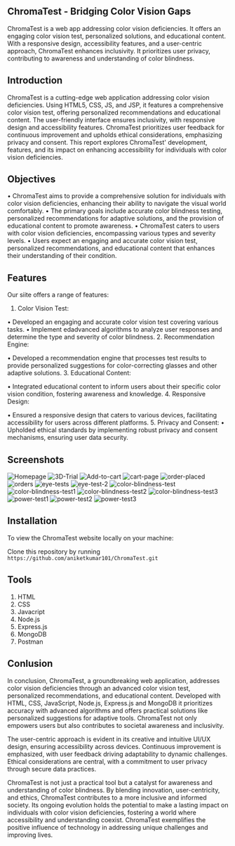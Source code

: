 ﻿## ChromaTest - Bridging Color Vision Gaps

ChromaTest is a web app addressing color vision deficiencies. It offers an engaging color vision test, personalized solutions, and educational content. With a responsive design, accessibility features, and a user-centric approach, ChromaTest enhances inclusivity. It prioritizes user privacy, contributing to awareness and understanding of color blindness.

## Introduction 

ChromaTest is a cutting-edge web application addressing color vision deficiencies. Using HTML5, CSS, JS, and JSP, it features a comprehensive color vision test, offering personalized recommendations and educational content. The user-friendly interface ensures inclusivity, with responsive design and accessibility features. ChromaTest prioritizes user feedback for continuous improvement and upholds ethical considerations, emphasizing privacy and consent. This report explores ChromaTest' development, features, and its impact on enhancing accessibility for individuals with color vision deficiencies.

## Objectives

•	ChromaTest aims to provide a comprehensive solution for individuals with color vision deficiencies, enhancing their ability to navigate the visual world comfortably.
•	The primary goals include accurate color blindness testing, personalized recommendations for adaptive solutions, and the provision of educational content to promote awareness.
•	ChromaTest caters to users with color vision deficiencies, encompassing various types and severity levels.
•	Users expect an engaging and accurate color vision test, personalized recommendations, and educational content that enhances their understanding of their condition.


## Features

Our siite offers a range of features:

1.	Color Vision Test:

•	Developed an engaging and accurate color vision test covering various tasks.
•	Implement edadvanced algorithms to analyze user responses and determine the type and severity of color blindness.
2.	Recommendation Engine:

•	Developed a recommendation engine that processes test results to provide personalized suggestions for color-correcting glasses and other adaptive solutions.
3.	Educational Content:

•	Integrated educational content to inform users about their specific color vision condition, fostering awareness and knowledge.
4.	Responsive Design:

•	Ensured a responsive design that caters to various devices, facilitating accessibility for users across different platforms.
5.	Privacy and Consent:
•	Upholded ethical standards by implementing robust privacy and consent mechanisms, ensuring user data security.


## Screenshots

![Homepage](https://github.com/razzivofficial/ChromaTest/assets/91611270/984c08d6-9855-453c-bedd-9470edd7129f)
![3D-Trial](https://github.com/razzivofficial/ChromaTest/assets/91611270/17cf2e6f-e6c8-44a8-bbb5-4ad5f755e1f3)
![Add-to-cart](https://github.com/razzivofficial/ChromaTest/assets/91611270/fe773d5a-6849-4f0c-8081-5ed62e2d189b)
![cart-page](https://github.com/razzivofficial/ChromaTest/assets/91611270/c188fa4f-f4a6-47ff-8199-b9701b6504d8)
![order-placed](https://github.com/razzivofficial/ChromaTest/assets/91611270/ac462363-8490-4568-bcfc-beed5c76695f)
![orders](https://github.com/razzivofficial/ChromaTest/assets/91611270/afcdf205-33b5-4529-af2b-d7518948f26a)
![eye-tests](https://github.com/razzivofficial/ChromaTest/assets/91611270/a3c65822-8380-4715-8dce-0f24807ed929)
![eye-test-2](https://github.com/razzivofficial/ChromaTest/assets/91611270/7e0b4ee0-8c02-488a-ba2e-5215a45d8b48)
![color-blindness-test](https://github.com/razzivofficial/ChromaTest/assets/91611270/79910f55-5ef6-45e5-afef-ea8be524e545)
![color-blindness-test1](https://github.com/razzivofficial/ChromaTest/assets/91611270/127f574e-549e-447b-b11b-729179f04add)
![color-blindness-test2](https://github.com/razzivofficial/ChromaTest/assets/91611270/a5a0a2fc-189e-49c4-b9d2-f697d3b34824)
![color-blindness-test3](https://github.com/razzivofficial/ChromaTest/assets/91611270/f9961eff-7cdd-4fbc-bb7e-cc28b0013782)
![power-test1](https://github.com/razzivofficial/ChromaTest/assets/91611270/71fafc35-2ef8-424a-bf60-c2128c6a4d7d)
![power-test2](https://github.com/razzivofficial/ChromaTest/assets/91611270/a9617b72-aecc-4740-b675-2dc241f0f5bb)
![power-test3](https://github.com/razzivofficial/ChromaTest/assets/91611270/5570d1f1-bd73-462b-be50-c21c6e2710c2)

## Installation

To view the ChromaTest website locally on your machine:

Clone this repository by running `https://github.com/aniketkumar101/ChromaTest.git`

## Tools

1)	HTML
2)	CSS
3)	Javacript
4)	Node.js
5)	Express.js
6)	MongoDB
7)	Postman


## Conlusion

In conclusion, ChromaTest, a groundbreaking web application, addresses color vision deficiencies through an advanced color vision test, personalized recommendations, and educational content. Developed with HTML, CSS, JavaScript, Node.js, Express.js and MongoDB it prioritizes accuracy with advanced algorithms and offers practical solutions like personalized suggestions for adaptive tools. ChromaTest not only empowers users but also contributes to societal awareness and inclusivity.

The user-centric approach is evident in its creative and intuitive UI/UX design, ensuring accessibility across devices. Continuous improvement is emphasized, with user feedback driving adaptability to dynamic challenges. Ethical considerations are central, with a commitment to user privacy through secure data practices.

ChromaTest is not just a practical tool but a catalyst for awareness and understanding of color blindness. By blending innovation, user-centricity, and ethics, ChromaTest contributes to a more inclusive and informed society. Its ongoing evolution holds the potential to make a lasting impact on individuals with color vision deficiencies, fostering a world where accessibility and understanding coexist. ChromaTest exemplifies the positive influence of technology in addressing unique challenges and improving lives.
